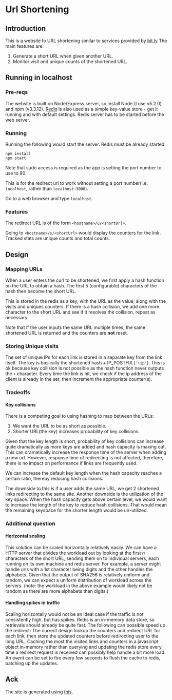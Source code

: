 # Url Shortening
## Introduction

This is a website to URL shortening similar to services provided by [bit.ly](www.bitly.com)
The main features are:

1. Generate a short URL when given another URL.
2. Monitor visit and unique counts of the shortened URL.

## Running in localhost

### Pre-reqs
The website is built on Node/Express server, so install Node (I use v5.2.0) and npm (v3.3.12).
[Redis](redis.io) is also used as a simple key-value store - get it running and with default settings. Redis server has to be started before the web server.


### Running
Running the following would start the server. Redis must be already started.
```
npm install
npm start
```

Note that sudo access is required as the app is setting the port number to use to 80.

This is for the redirect url to work without setting a port number(i.e. `localhost`, rather than `localhost:3000`). 

Go to a web browser and type `localhost`.

### Features
The redirect URL is of the form  `<hostname>/u/<shortUrl>`. 

Going to `<hostname>/s/<shortUrl>` would display the counters for the link. Tracked stats are unique counts and total counts.


## Design

### Mapping URLs
When a user enters the curl to be shortened, we first apply a hash function on the URL to obtain a hash. The first 5 (configurable) characters of the hash then become the short URL. 

This is stored in the redis as a key, with the URL as the value, along with the visits and uniques counters.
If there is a hash collision, we add one more character to the short URL and see if it resolves the collision, repeat as necessary.

Note that if the user inputs the same URL multiple times,  the same shortened URL is returned and the counters are **not** reset.

### Storing Unique visits
The set of unique IPs for each link is stored in a separate key from the link itself. The key is basically the shortened hash + IP_POSTFIX (`'+ip'`). 
This is ok because key collision is not possible as the hash function never outputs the `+` character.
Every time the link is hit, we check if the ip address of the client is already in the set, then increment the appropriate counter(s).

### Tradeoffs

#### Key collisions
There is a competing goal to using hashing to map between the URLs: 

1. We want the URL to be as short as possible. 
2. Shorter URL(the key) increases probability of key collisions.

Given that the key length is short, probability of key collisions can increase quite dramatically as more keys are added and hash capacity is maxing out. This can dramatically increase the response time of the server when adding a new url. However, response time of redirecting is not affected, therefore, there is no impact on performance if links are frequently used.

We can increase the default key length when the hash capacity reaches a certain ratio, thereby reducing hash collisions. 

The downside to this is if a user adds the same URL, we get 2 shortened links redirecting to the same site.
Another downside is the utilization of the key space. When the hash capacity gets above certain level, we would want to increase the length of the key to reduce hash collisions. 
That would mean the remaining keyspace for the shorter length would be un-utilized. 

### Additional question

#### Horizontal scaling
This solution can be scaled horizontally relatively easily. We can have a HTTP server that divides the workload out by looking at the first *n* characters of the short URL, sending them on to individual servers, 
each running on its own machine and redis server. For example, a server might handle urls with a 1st character being digits and the other handles the alphabets. 
Given that the output of SHA256 is relatively uniform and random, we can expect a uniform distribution of workload across the servers. 
(note: the workload in the above example would likely not be random as there are more alphabets than digits.)

#### Handling spikes in traffic
Scaling horizontally would not be an ideal case if the traffic is not consistently high, but has spikes. Redis is an in-memory data store, so retrievals should already be quite fast.
The following can possible speed up the redirect:
The current design lookup the counters and redirect URL for each link, then store the updated counters before redirecting user to the long URL.
Caching the most the visited links and counters in a javascript object in-memory rather than querying and updating the redis store every time a redirect request is received can possibly help handle a bit more load. 
An event can be set to fire every few seconds to flush the cache to redis, batching up the updates.

## Ack
The site is generated using [this](https://expressjs.com/en/starter/generator.html).
